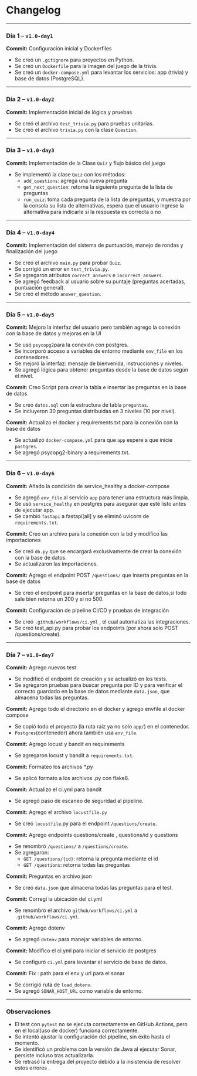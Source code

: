 # Changelog

---

### Día 1 – `v1.0-day1`  

**Commit:** Configuración inicial y Dockerfiles

- Se creó un `.gitignore` para proyectos en Python.  
- Se creó un `Dockerfile` para la imagen del juego de la  trivia.  
- Se creó un `docker-compose.yml` para levantar los servicios: app (trivia) y base de datos (PostgreSQL).

---

### Día 2 – `v1.0-day2`  

**Commit:** Implementación inicial de lógica y pruebas  

- Se creó el archivo `test_trivia.py` para pruebas unitarias.  
- Se creó el archivo `trivia.py` con la clase `Question`.

---

### Día 3 – `v1.0-day3`  

 **Commit:** Implementación de la Clase `Quiz` y flujo básico del juego  

- Se implementó la clase `Quiz` con los métodos:  
  - `add_questions`: agrega una nueva pregunta
  - `get_next_question`: retorna la siguiente pregunta de la lista de preguntas  
  - `run_quiz`: toma cada pregunta de la lista de preguntas, y muestra por la consola su lista de alternativas, espera que el usuario ingrese la alternativa para indicarle si la respuesta es correcta o no

---

### Día 4 – `v1.0-day4`  

**Commit:** Implementación del sistema de puntuación, manejo de rondas y finalización del juego  

- Se creó el archivo `main.py` para probar `Quiz`.  
- Se corrigió un error en `test_trivia.py`.  
- Se agregaron atributos `correct_answers` e `incorrect_answers`.  
- Se agregó feedback al usuario sobre su puntaje (preguntas acertadas, puntuación general).  
- Se creó el método `answer_question`.

---

### Día 5 – `v1.0-day5`

**Commit:** Mejoro la interfaz del usuario pero también agrego la conexión con la base de datos y mejoras en la UI  

- Se usó `psycopg2`para la conexión con postgres.  
- Se incorporó acceso a variables de entorno mediante `env_file` en los contenedores.  
- Se mejoró la interfaz: mensaje de bienvenida, instrucciones y niveles.  
- Se agregó lógica para obtener preguntas desde la base de datos según el nivel.

**Commit:** Creo Script para crear la tabla e insertar las preguntas en la base de datos

- Se creó `datos.sql` con la estructura de tabla `preguntas`.  
- Se incluyeron 30 preguntas distribuidas en 3 niveles (10 por nivel).

**Commit:** Actualizo el docker y requirements.txt para la conexión con la base de datos

- Se actualizó `docker-compose.yml` para que `app` espere a que inicie `postgres`.  
- Se agregó psycopg2-binary a requirements.txt.

---

### Día 6 – `v1.0-day6`

**Commit:** Añado la condición de service_healthy a docker-compose  

- Se agregó `env_file` al servicio `app` para tener una estructura más limpia.  
- Se usó `service_healthy` en postgres para asegurar que esté listo antes de ejecutar app.  
- Se cambió `fastapi` a fastapi[all] y se eliminó uvicorn de `requirements.txt`.

**Commit:** Creo un archivo para la conexión con la bd y modifico las importaciones  

- Se creó `db.py` que se encargará exclusivamente de crear la conexión con la base de datos.  
- Se actualizaron las importaciones.

**Commit:** Agrego el endpoint POST `/questions/`  que inserta preguntas en la base de datos

- Se creó el endpoint para insertar preguntas en la base de datos,si todo sale bien retorna un 200 y si no 500.

**Commit:** Configuración de pipeline CI/CD y pruebas de integración

- Se creó `.github/workflows/ci.yml` , el cual automatiza las integraciones.  
- Se creó test_api.py para probar los endpoints (por ahora solo POST /questions/create).

---

### Día 7 – `v1.0-day7`

**Commit:** Agrego nuevos test

- Se modificó el endpoint de creación y se actualizó en los tests.  
- Se agregaron pruebas para buscar pregunta por ID y para verificar el correcto guardado en la base de datos mediante `data.json`, que almacena todas las preguntas.

**Commit:** Agrego todo el directorio en el docker y agrego envfile al docker compose

- Se copió todo el proyecto (la ruta raiz ya no solo `app/`) en el contenedor.  
- `Postgres`(contenedor) ahora también usa `env_file`.

**Commit:** Agrego locust y bandit en requirements

- Se agregaron locust y bandit a `requirements.txt`.

**Commit:** Formateo los archivos *.py

- Se aplicó formato a los archivos .py con flake8.

**Commit:** Actualizo el ci.yml para bandit

- Se agregó paso de escaneo de seguridad al pipeline.
  
**Commit:** Agrego el archivo `locustfile.py`

- Se creó `locustfile`.py para el endpoint `/questions/create`.
  
**Commit:** Agrego endpoints questions/create , questions/id y questions

- Se renombró `/questions/` a `/questions/create`.  
- Se agregaron:  
  - `GET /questions/{id}`: retorna la pregunta mediante el id  
  - `GET /questions`: retorna todas las preguntas

**Commit:** Preguntas en archivo json

- Se creó `data.json` que almacena todas las preguntas para el test.

**Commit:** Corregí la ubicación del ci.yml

- Se renombró el archivo `github/workflows/ci.yml` a `.github/workflows/ci.yml`.

**Commit:** Agrego dotenv

- Se agregó `dotenv` para manejar variables de entorno.

**Commit:** Modifico el ci.yml para iniciar el servicio de postgres

- Se configuró `ci.yml` para levantar el servicio de base de datos.

**Commit:** Fix : path para el env y url para el sonar

- Se corrigió ruta de `load_dotenv`.  
- Se agregó `SONAR_HOST_URL` como variable de entorno.

---

### Observaciones

- El test con `pytest` no se ejecuta correctamente en GitHub Actions, pero en el local(uso de docker) funciona correctamente.
- Se intentó ajustar la configuración del pipeline, sin éxito hasta el momento.  
- Se identificó un problema con la versión de Java al ejecutar Sonar, persiste incluso tras actualizarla.  
- Se retrasó la entrega del proyecto debido a la insistencia de resolver estos errores .
